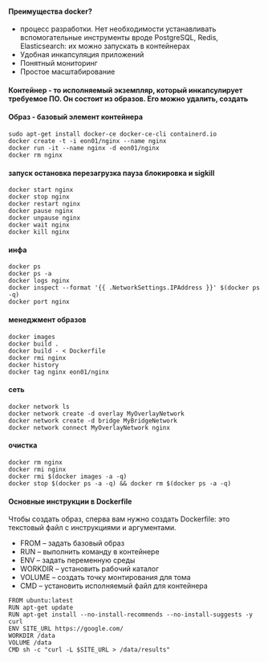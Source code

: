 #### Преимущества docker?
- процесс разработки. Нет необходимости устанавливать вспомогательные инструменты вроде PostgreSQL, Redis, Elasticsearch: их можно запускать в контейнерах
- Удобная инкапсуляция приложений
- Понятный мониторинг
- Простое масштабирование

#### Контейнер - то исполняемый экземпляр, который инкапсулирует требуемое ПО. Он состоит из образов. Его можно удалить, создать
#### Образ - базовый элемент контейнера

```
sudo apt-get install docker-ce docker-ce-cli containerd.io
docker create -t -i eon01/nginx --name nginx
docker run -it --name nginx -d eon01/nginx
docker rm nginx
```
#### запуск остановка перезагрузка пауза блокировка и sigkill
```
docker start nginx
docker stop nginx
docker restart nginx
docker pause nginx
docker unpause nginx
docker wait nginx
docker kill nginx
```
#### инфа
```
docker ps
docker ps -a
docker logs nginx
docker inspect --format '{{ .NetworkSettings.IPAddress }}' $(docker ps -q)
docker port nginx
```
#### менеджмент образов
```
docker images
docker build .
docker build - < Dockerfile
docker rmi nginx
docker history
docker tag nginx eon01/nginx
```

#### сеть
```
docker network ls
docker network create -d overlay MyOverlayNetwork
docker network create -d bridge MyBridgeNetwork
docker network connect MyOverlayNetwork nginx
```

#### очистка
```
docker rm nginx
docker rmi nginx
docker rmi $(docker images -a -q)
docker stop $(docker ps -a -q) && docker rm $(docker ps -a -q)
```

#### Основные инструкции в Dockerfile
Чтобы создать образ, сперва вам нужно создать Dockerfile: это текстовый файл с инструкциями и аргументами.
- FROM – задать базовый образ
- RUN – выполнить команду в контейнере
- ENV – задать переменную среды
- WORKDIR – установить рабочий каталог
- VOLUME – создать точку монтирования для тома
- CMD – установить исполняемый файл для контейнера
```
FROM ubuntu:latest
RUN apt-get update
RUN apt-get install --no-install-recommends --no-install-suggests -y curl
ENV SITE_URL https://google.com/
WORKDIR /data
VOLUME /data
CMD sh -c "curl -L $SITE_URL > /data/results"
```
